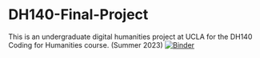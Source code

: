 # DH140-Final-Project
This is an undergraduate digital humanities project at UCLA for the DH140 Coding for Humanities course. (Summer 2023)
[![Binder](https://mybinder.org/badge_logo.svg)](https://mybinder.org/v2/gh/maleehaz/DH140-Final-Project/main)
